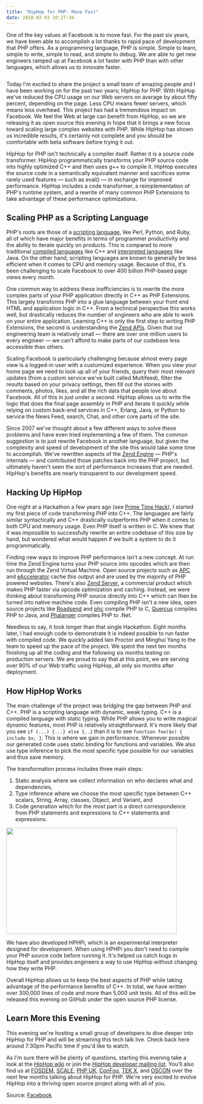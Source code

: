 ```yaml
---
title: "HipHop for PHP: Move Fast"
date: 2010-02-03 10:27:34
---
```


<p style="text-align: left;direction: ltr;">One of the key values at Facebook is to move fast. For the past six years, we have been able to accomplish a lot thanks to rapid pace of development that PHP offers. As a programming language, PHP is simple. Simple to learn, simple to write, simple to read, and simple to debug. We are able to get new engineers ramped up at Facebook a lot faster with PHP than with other languages, which allows us to innovate faster.</p>
<p style="text-align: left;"><img src="http://wiki.developers.facebook.com/images/a/ac/HipHop_logo_white.png" alt="" /></p>
<p style="text-align: left;">Today I'm excited to share the project a small team of amazing people and I have been working on for the past two years; HipHop for PHP. With HipHop we've reduced the CPU usage on our Web servers on average by about fifty percent, depending on the page. Less CPU means fewer servers, which means less overhead. This project has had a tremendous impact on Facebook. We feel the Web at large can benefit from HipHop, so we are releasing it as open source this evening in hope that it brings a new focus toward scaling large complex websites with PHP. While HipHop has shown us incredible results, it's certainly not complete and you should be comfortable with beta software before trying it out.</p>
<p style="text-align: left;">HipHop for PHP isn't technically a compiler itself. Rather it is a source code transformer. HipHop programmatically transforms your PHP source code into highly optimized C++ and then uses g++ to compile it. HipHop executes the source code in a semantically equivalent manner and sacrifices some rarely used features — such as eval() — in exchange for improved performance. HipHop includes a code transformer, a reimplementation of PHP's runtime system, and a rewrite of many common PHP Extensions to take advantage of these performance optimizations.</p>

<h2 style="text-align: left;">Scaling PHP as a Scripting Language</h2>
<p style="text-align: left;">PHP's roots are those of a <a href="http://en.wikipedia.org/wiki/Server-side_scripting">scripting language</a>, like Perl, Python, and Ruby, all of which have major benefits in terms of programmer productivity and the ability to iterate quickly on products. This is compared to more traditional <a href="http://en.wikipedia.org/wiki/Compiled_language">compiled languages</a> like C++ and <a href="http://en.wikipedia.org/wiki/Interpreted_language">interpreted languages</a> like Java. On the other hand, scripting languages are known to generally be less efficient when it comes to CPU and memory usage. Because of this, it's been challenging to scale Facebook to over 400 billion PHP-based page views every month.</p>
<p style="text-align: left;">One common way to address these inefficiencies is to rewrite the more complex parts of your PHP application directly in C++ as PHP Extensions. This largely transforms PHP into a glue language between your front end HTML and application logic in C++. From a technical perspective this works well, but drastically reduces the number of engineers who are able to work on your entire application. Learning C++ is only the first step to writing PHP Extensions, the second is understanding the <a href="http://theserverpages.com/php/manual/en/zend.php">Zend APIs</a>. Given that our engineering team is relatively small — there are over one million users to every engineer — we can't afford to make parts of our codebase less accessible than others.</p>
<p style="text-align: left;">Scaling Facebook is particularly challenging because almost every page view is a logged-in user with a customized experience. When you view your home page we need to look up all of your friends, query their most relevant updates (from a custom service we've built called Multifeed), filter the results based on your privacy settings, then fill out the stories with comments, photos, likes, and all the rich data that people love about Facebook. All of this in just under a second. HipHop allows us to write the logic that does the final page assembly in PHP and iterate it quickly while relying on custom back-end services in C++, Erlang, Java, or Python to service the News Feed, search, Chat, and other core parts of the site.</p>
<p style="text-align: left;">Since 2007 we've thought about a few different ways to solve these problems and have even tried implementing a few of them. The common suggestion is to just rewrite Facebook in another language, but given the complexity and speed of development of the site this would take some time to accomplish. We've rewritten aspects of the <a href="http://en.wikipedia.org/wiki/Zend_Engine">Zend Engine</a> — PHP's internals — and contributed those patches back into the PHP project, but ultimately haven't seen the sort of performance increases that are needed. HipHop's benefits are nearly transparent to our development speed.</p>

<h2 style="text-align: left;">Hacking Up HipHop</h2>
<p style="text-align: left;">One night at a Hackathon a few years ago (see <a href="http://www.facebook.com/video/video.php?v=124728580468&amp;ref=mf">Prime Time Hack</a>), I started my first piece of code transforming PHP into C++. The languages are fairly similar syntactically and C++ drastically outperforms PHP when it comes to both CPU and memory usage. Even PHP itself is written in C. We knew that it was impossible to successfully rewrite an entire codebase of this size by hand, but wondered what would happen if we built a system to do it programmatically.</p>
<p style="text-align: left;">Finding new ways to improve PHP performance isn't a new concept. At run time the Zend Engine turns your PHP source into opcodes which are then run through the Zend Virtual Machine. Open source projects such as <a href="http://pecl.php.net/package/APC">APC</a> and <a href="http://eaccelerator.net/">eAccelerator</a> cache this output and are used by the majority of PHP powered websites.  There's also <a href="http://en.wikipedia.org/wiki/Zend_Server">Zend Server</a>, a commercial product which makes PHP faster via opcode optimization and caching. Instead, we were thinking about transforming PHP source directly into C++ which can then be turned into native machine code. Even compiling PHP isn't a new idea, open source projects like <a href="http://www.roadsend.com/">Roadsend</a> and <a href="http://www.phpcompiler.org/">phc</a> compile PHP to C, <a href="http://www.caucho.com/resin-3.0/quercus/">Quercus</a> compiles PHP to Java, and <a href="http://www.php-compiler.net/">Phalanger</a> compiles PHP to .Net.</p>
<p style="text-align: left;">Needless to say, it took longer than that single Hackathon. Eight months later, I had enough code to demonstrate it is indeed possible to run faster with compiled code. We quickly added Iain Proctor and Minghui Yang to the team to speed up the pace of the project. We spent the next ten months finishing up all the coding and the following six months testing on production servers. We are proud to say that at this point, we are serving over 90% of our Web traffic using HipHop, all only six months after deployment.</p>

<h2 style="text-align: left;">How HipHop Works</h2>
<p style="text-align: left;">The main challenge of the project was bridging the gap between PHP and C++. PHP is a scripting language with dynamic, weak typing. C++ is a compiled language with static typing. While PHP allows you to write magical dynamic features, most PHP is relatively straightforward. It's more likely that you see <code>if (...) {...} else {..}</code> than it is to see <code>function foo($x) { include $x; }</code>. This is where we gain in performance. Whenever possible our generated code uses static binding for functions and variables. We also use type inference to pick the most specific type possible for our variables and thus save memory.</p>
<p style="text-align: left;">The transformation process includes three main steps:</p>

<ol style="text-align: left;">
	<li>Static analysis where we collect information on who declares what and dependencies,</li>
	<li>Type inference where we choose the most specific type between C++ scalars, String, Array, classes, Object, and Variant, and</li>
	<li>Code generation which for the most part is a direct correspondence from PHP statements and expressions to C++ statements and expressions.</li>
</ol>
<p style="text-align: left;"><a href="http://wiki.developers.facebook.com/images/2/23/HipHop_transformation_process.png"><img src="http://wiki.developers.facebook.com/images/2/23/HipHop_transformation_process.png" alt="" width="450" height="281" /></a></p>
<p style="text-align: left;">We have also developed HPHPi, which is an experimental interpreter designed for development. When using HPHPi you don't need to compile your PHP source code before running it. It's helped us catch bugs in HipHop itself and provides engineers a way to use HipHop without changing how they write PHP.</p>
<p style="text-align: left;">Overall HipHop allows us to keep the best aspects of PHP while taking advantage of the performance benefits of C++. In total, we have written over 300,000 lines of code and more than 5,000 unit tests. All of this will be released this evening on GitHub under the open source PHP license.</p>

<h2 style="text-align: left;">Learn More this Evening</h2>
<p style="text-align: left;">This evening we're hosting a small group of developers to dive deeper into HipHop for PHP and will be streaming this tech talk live. Check back here around 7:30pm Pacific time if you'd like to watch.</p>
<p style="text-align: left;">As I'm sure there will be plenty of questions, starting this evening take a look at the <a href="http://github.com/facebook/hiphop-php/wikis">HipHop wiki</a> or join the <a href="http://groups.google.com/group/hiphop-php-dev">HipHop developer mailing list</a>.  You'll also find us at <a href="http://www.fosdem.org/2010/schedule/events/scalingfacebook">FOSDEM</a>, <a href="http://www.socallinuxexpo.org/scale8x/">SCALE</a>, <a href="http://www.phpconference.co.uk/">PHP UK</a>, <a href="http://www.confoo.ca/">ConFoo</a>, <a href="http://tek.phparch.com/">TEK X</a>, and <a href="http://en.oreilly.com/oscon2010">OSCON</a> over the next few months talking about HipHop for PHP. We're very excited to evolve HipHop into a thriving open source project along with all of you.</p>
<p style="text-align: left;">Source: <a href="http://developers.facebook.com/news.php?tab=blog" target="_blank">Facebook</a></p>
